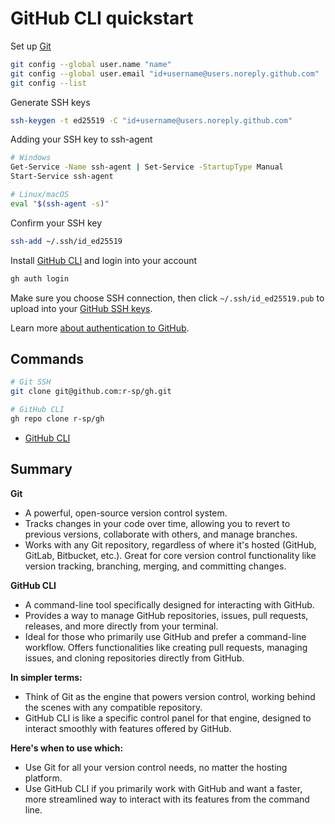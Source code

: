 # GitHub CLI quickstart

Set up [Git](https://git-scm.com/downloads/)

```sh
git config --global user.name "name"
git config --global user.email "id+username@users.noreply.github.com"
git config --list
```

Generate SSH keys

```sh
ssh-keygen -t ed25519 -C "id+username@users.noreply.github.com"
```

Adding your SSH key to ssh-agent

```sh
# Windows
Get-Service -Name ssh-agent | Set-Service -StartupType Manual
Start-Service ssh-agent

# Linux/macOS
eval "$(ssh-agent -s)"
```

Confirm your SSH key

```sh
ssh-add ~/.ssh/id_ed25519
```

Install [GitHub CLI](https://cli.github.com/) and login into your account

```sh
gh auth login
```

Make sure you choose SSH connection, then click `~/.ssh/id_ed25519.pub` to upload into your [GitHub SSH keys](https://docs.github.com/en/authentication/connecting-to-github-with-ssh/adding-a-new-ssh-key-to-your-github-account).

Learn more [about authentication to GitHub](https://docs.github.com/en/authentication/keeping-your-account-and-data-secure/about-authentication-to-github).

## Commands

```sh
# Git SSH
git clone git@github.com:r-sp/gh.git

# GitHub CLI
gh repo clone r-sp/gh
```

- [GitHub CLI](./cli.md)

## Summary

**Git**

- A powerful, open-source version control system.
- Tracks changes in your code over time, allowing you to revert to previous versions, collaborate with others, and manage branches.
- Works with any Git repository, regardless of where it's hosted (GitHub, GitLab, Bitbucket, etc.). Great for core version control functionality like version tracking, branching, merging, and committing changes.

**GitHub CLI**

- A command-line tool specifically designed for interacting with GitHub.
- Provides a way to manage GitHub repositories, issues, pull requests, releases, and more directly from your terminal.
- Ideal for those who primarily use GitHub and prefer a command-line workflow. Offers functionalities like creating pull requests, managing issues, and cloning repositories directly from GitHub.

**In simpler terms:**

- Think of Git as the engine that powers version control, working behind the scenes with any compatible repository.
- GitHub CLI is like a specific control panel for that engine, designed to interact smoothly with features offered by GitHub.

**Here's when to use which:**

- Use Git for all your version control needs, no matter the hosting platform.
- Use GitHub CLI if you primarily work with GitHub and want a faster, more streamlined way to interact with its features from the command line.

